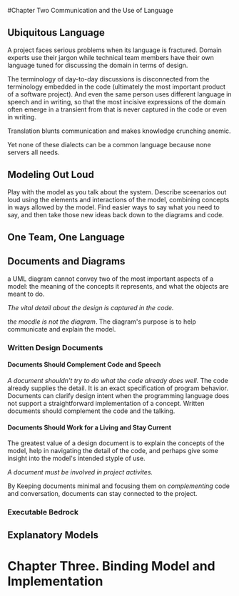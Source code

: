 #Chapter Two Communication and the Use of Language

## Ubiquitous Language

A project faces serious problems when its language is fractured. Domain experts use their jargon while technical team members have their own language tuned
for discussing the domain in terms of design.

The terminology of day-to-day discussions is disconnected from the terminology embedded in the code (ultimately the most important product of a software 
project). And even the same person uses different language in speech and in writing, so that the most incisive expressions of the domain often emerge in a
transient from that is never captured in the code or even in writing.

Translation blunts communication and makes knowledge crunching anemic.

Yet none of these dialects can be a common language because none servers all needs.

## Modeling Out Loud

Play with the model as you talk about the system. Describe sceenarios out loud using the elements and interactions of the model, combining concepts in ways
allowed by the model. Find easier ways to say what you need to say, and then take those new ideas back down to the diagrams and code.

## One Team, One Language

## Documents and Diagrams

a UML diagram cannot convey two of the most important aspects of a model: the meaning of the concepts it represents, and what the objects are meant to do.

*The vital detail about the design is captured in the code.*

*the mocdle is not the diagram*. The diagram's purpose is to help communicate and explain the model.

### Written Design Documents

#### Documents Should Complement Code and Speech

*A document shouldn't try to do what the code already does well.* The code already supplies the detail. It is an exact specification of program behavior.
Documents can clarify design intent when the programming language does not support a straightforward implementation of a concept. Written documents should complement the code and the talking.

#### Documents Should Work for a Living and Stay Current

The greatest value of a design document is to explain the concepts of the model, help in navigating the detail of the code, and perhaps give some insight into the model's intended styple of use.

*A document must be involved in project activites.* 

By Keeping documents minimal and focusing them on *complementing* code and conversation, documents can stay connected to the project.

### Executable Bedrock

## Explanatory Models

# Chapter Three. Binding Model and Implementation


